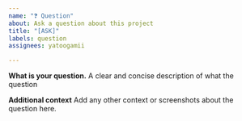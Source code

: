 ```yaml
---
name: "❓ Question"
about: Ask a question about this project
title: "[ASK]"
labels: question
assignees: yatoogamii

---
```


**What is your question.**
A clear and concise description of what the question

**Additional context**
Add any other context or screenshots about the question here.
